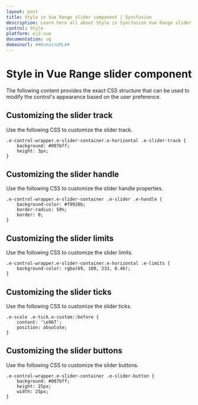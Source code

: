 ```yaml
---
layout: post
title: Style in Vue Range slider component | Syncfusion
description: Learn here all about Style in Syncfusion Vue Range slider component of Syncfusion Essential JS 2 and more.
control: Style 
platform: ej2-vue
documentation: ug
domainurl: ##DomainURL##
---
```


# Style in Vue Range slider component

The following content provides the exact CSS structure that can be used to modify the control's appearance based on the user preference.

## Customizing the slider track

Use the following CSS to customize the slider track.

```
.e-control-wrapper.e-slider-container.e-horizontal .e-slider-track {
    background: #007bff;
    height: 3px;
}
```

## Customizing the slider handle

Use the following CSS to customize the slider handle properties.

```
.e-control-wrapper.e-slider-container .e-slider .e-handle {
    background-color: #f9920b;
    border-radius: 50%;
    border: 0;
}
```

## Customizing the slider limits

Use the following CSS to customize the slider limits.

```
.e-control-wrapper.e-slider-container.e-horizontal .e-limits {
    background-color: rgba(69, 100, 233, 0.46);
}
```

## Customizing the slider ticks

Use the following CSS to customize the slider ticks.

```
.e-scale .e-tick.e-custom::before {
    content: '\e967';
    position: absolute;
}
```

## Customizing the slider buttons

Use the following CSS to customize the slider buttons.

```
.e-control-wrapper.e-slider-container .e-slider-button {
    background: #007bff;
    height: 25px;
    width: 25px;
}
```

